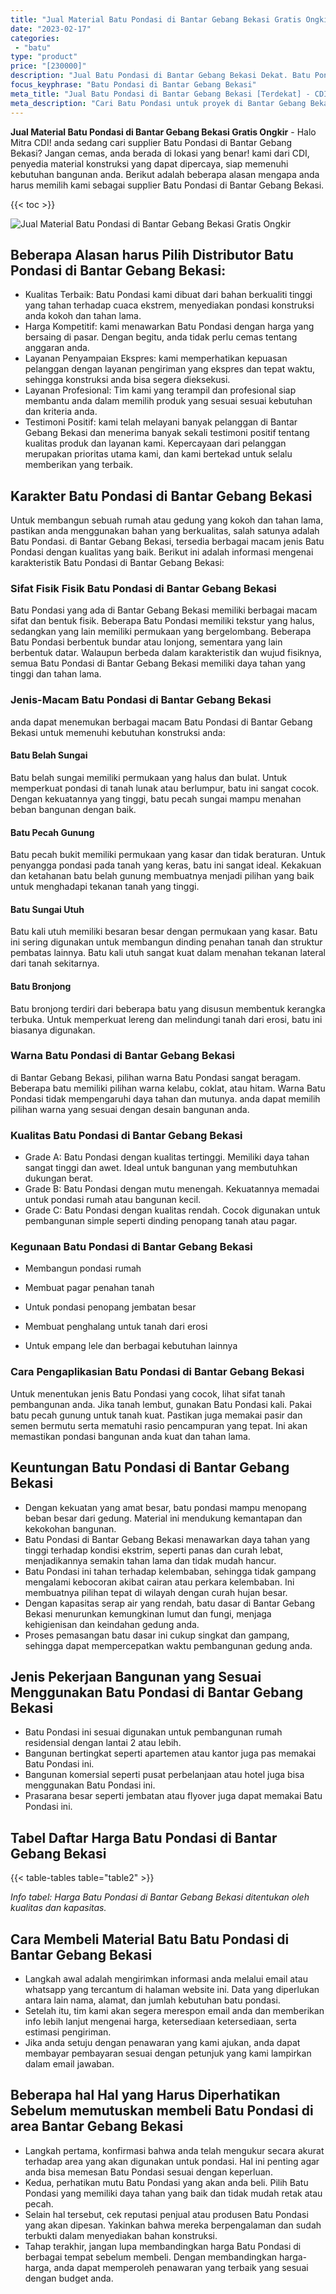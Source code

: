 ```yaml
---
title: "Jual Material Batu Pondasi di Bantar Gebang Bekasi Gratis Ongkir"
date: "2023-02-17"
categories:
 - "batu"
type: "product"
price: "[230000]"
description: "Jual Batu Pondasi di Bantar Gebang Bekasi Dekat. Batu Pondasi ini sering dipakai dalam proyek konstruksi sebagai dasar bangunan yang tahan lama dan awet. Silakan hubungi kami untuk informasi lebih lanjut."
focus_keyphrase: "Batu Pondasi di Bantar Gebang Bekasi"
meta_title: "Jual Batu Pondasi di Bantar Gebang Bekasi [Terdekat] - CDI"
meta_description: "Cari Batu Pondasi untuk proyek di Bantar Gebang Bekasi? Kami menawarkan Batu Pondasi berkualitas untuk dasar bangunan. Segera dapatkan penawaran terbaik."
---
```


**Jual Material Batu Pondasi di Bantar Gebang Bekasi Gratis Ongkir** - Halo Mitra CDI! anda sedang cari supplier Batu Pondasi di Bantar Gebang Bekasi? Jangan cemas, anda berada di lokasi yang benar! kami dari CDI, penyedia material konstruksi yang dapat dipercaya, siap memenuhi kebutuhan bangunan anda. Berikut adalah beberapa alasan mengapa anda harus memilih kami sebagai supplier Batu Pondasi di Bantar Gebang Bekasi.

{{< toc >}}

![Jual Material Batu Pondasi di Bantar Gebang Bekasi Gratis Ongkir](/images/batu/batu-pondasi-01.jpg)

## Beberapa Alasan harus Pilih Distributor Batu Pondasi di Bantar Gebang Bekasi:

*   Kualitas Terbaik: Batu Pondasi kami dibuat dari bahan berkualiti tinggi yang tahan terhadap cuaca ekstrem, menyediakan pondasi konstruksi anda kokoh dan tahan lama.
*   Harga Kompetitif: kami menawarkan Batu Pondasi dengan harga yang bersaing di pasar. Dengan begitu, anda tidak perlu cemas tentang anggaran anda.
*   Layanan Penyampaian Ekspres: kami memperhatikan kepuasan pelanggan dengan layanan pengiriman yang ekspres dan tepat waktu, sehingga konstruksi anda bisa segera dieksekusi.
*   Layanan Profesional: Tim kami yang terampil dan profesional siap membantu anda dalam memilih produk yang sesuai sesuai kebutuhan dan kriteria anda.
*   Testimoni Positif: kami telah melayani banyak pelanggan di Bantar Gebang Bekasi dan menerima banyak sekali testimoni positif tentang kualitas produk dan layanan kami. Kepercayaan dari pelanggan merupakan prioritas utama kami, dan kami bertekad untuk selalu memberikan yang terbaik.

## Karakter Batu Pondasi di Bantar Gebang Bekasi

Untuk membangun sebuah rumah atau gedung yang kokoh dan tahan lama, pastikan anda menggunakan bahan yang berkualitas, salah satunya adalah Batu Pondasi. di Bantar Gebang Bekasi, tersedia berbagai macam jenis Batu Pondasi dengan kualitas yang baik. Berikut ini adalah informasi mengenai karakteristik Batu Pondasi di Bantar Gebang Bekasi:

### Sifat Fisik Fisik Batu Pondasi di Bantar Gebang Bekasi

Batu Pondasi yang ada di Bantar Gebang Bekasi memiliki berbagai macam sifat dan bentuk fisik. Beberapa Batu Pondasi memiliki tekstur yang halus, sedangkan yang lain memiliki permukaan yang bergelombang. Beberapa Batu Pondasi berbentuk bundar atau lonjong, sementara yang lain berbentuk datar. Walaupun berbeda dalam karakteristik dan wujud fisiknya, semua Batu Pondasi di Bantar Gebang Bekasi memiliki daya tahan yang tinggi dan tahan lama.

### Jenis-Macam Batu Pondasi di Bantar Gebang Bekasi

anda dapat menemukan berbagai macam Batu Pondasi di Bantar Gebang Bekasi untuk memenuhi kebutuhan konstruksi anda:

#### Batu Belah Sungai

Batu belah sungai memiliki permukaan yang halus dan bulat. Untuk memperkuat pondasi di tanah lunak atau berlumpur, batu ini sangat cocok. Dengan kekuatannya yang tinggi, batu pecah sungai mampu menahan beban bangunan dengan baik.

#### Batu Pecah Gunung

Batu pecah bukit memiliki permukaan yang kasar dan tidak beraturan. Untuk penyangga pondasi pada tanah yang keras, batu ini sangat ideal. Kekakuan dan ketahanan batu belah gunung membuatnya menjadi pilihan yang baik untuk menghadapi tekanan tanah yang tinggi.

#### Batu Sungai Utuh

Batu kali utuh memiliki besaran besar dengan permukaan yang kasar. Batu ini sering digunakan untuk membangun dinding penahan tanah dan struktur pembatas lainnya. Batu kali utuh sangat kuat dalam menahan tekanan lateral dari tanah sekitarnya.

#### Batu Bronjong

Batu bronjong terdiri dari beberapa batu yang disusun membentuk kerangka terbuka. Untuk memperkuat lereng dan melindungi tanah dari erosi, batu ini biasanya digunakan.

### Warna Batu Pondasi di Bantar Gebang Bekasi

di Bantar Gebang Bekasi, pilihan warna Batu Pondasi sangat beragam. Beberapa batu memiliki pilihan warna kelabu, coklat, atau hitam. Warna Batu Pondasi tidak mempengaruhi daya tahan dan mutunya. anda dapat memilih pilihan warna yang sesuai dengan desain bangunan anda.

### Kualitas Batu Pondasi di Bantar Gebang Bekasi

*   Grade A: Batu Pondasi dengan kualitas tertinggi. Memiliki daya tahan sangat tinggi dan awet. Ideal untuk bangunan yang membutuhkan dukungan berat.
*   Grade B: Batu Pondasi dengan mutu menengah. Kekuatannya memadai untuk pondasi rumah atau bangunan kecil.
*   Grade C: Batu Pondasi dengan kualitas rendah. Cocok digunakan untuk pembangunan simple seperti dinding penopang tanah atau pagar.

### Kegunaan Batu Pondasi di Bantar Gebang Bekasi

*   Membangun pondasi rumah

*   Membuat pagar penahan tanah

*   Untuk pondasi penopang jembatan besar

*   Membuat penghalang untuk tanah dari erosi

*   Untuk empang lele dan berbagai kebutuhan lainnya

### Cara Pengaplikasian Batu Pondasi di Bantar Gebang Bekasi

Untuk menentukan jenis Batu Pondasi yang cocok, lihat sifat tanah pembangunan anda. Jika tanah lembut, gunakan Batu Pondasi kali. Pakai batu pecah gunung untuk tanah kuat. Pastikan juga memakai pasir dan semen bermutu serta mematuhi rasio pencampuran yang tepat. Ini akan memastikan pondasi bangunan anda kuat dan tahan lama.

## Keuntungan Batu Pondasi di Bantar Gebang Bekasi

*   Dengan kekuatan yang amat besar, batu pondasi mampu menopang beban besar dari gedung. Material ini mendukung kemantapan dan kekokohan bangunan.
*   Batu Pondasi di Bantar Gebang Bekasi menawarkan daya tahan yang tinggi terhadap kondisi ekstrim, seperti panas dan curah lebat, menjadikannya semakin tahan lama dan tidak mudah hancur.
*   Batu Pondasi ini tahan terhadap kelembaban, sehingga tidak gampang mengalami kebocoran akibat cairan atau perkara kelembaban. Ini membuatnya pilihan tepat di wilayah dengan curah hujan besar.
*   Dengan kapasitas serap air yang rendah, batu dasar di Bantar Gebang Bekasi menurunkan kemungkinan lumut dan fungi, menjaga kehigienisan dan keindahan gedung anda.
*   Proses pemasangan batu dasar ini cukup singkat dan gampang, sehingga dapat mempercepatkan waktu pembangunan gedung anda.

## Jenis Pekerjaan Bangunan yang Sesuai Menggunakan Batu Pondasi di Bantar Gebang Bekasi

*   Batu Pondasi ini sesuai digunakan untuk pembangunan rumah residensial dengan lantai 2 atau lebih.
*   Bangunan bertingkat seperti apartemen atau kantor juga pas memakai Batu Pondasi ini.
*   Bangunan komersial seperti pusat perbelanjaan atau hotel juga bisa menggunakan Batu Pondasi ini.
*   Prasarana besar seperti jembatan atau flyover juga dapat memakai Batu Pondasi ini.

## Tabel Daftar Harga Batu Pondasi di Bantar Gebang Bekasi

{{< table-tables table="table2" >}}

_Info tabel: Harga Batu Pondasi di Bantar Gebang Bekasi ditentukan oleh kualitas dan kapasitas._

## Cara Membeli Material Batu Batu Pondasi di Bantar Gebang Bekasi

*   Langkah awal adalah mengirimkan informasi anda melalui email atau whatsapp yang tercantum di halaman website ini. Data yang diperlukan antara lain nama, alamat, dan jumlah kebutuhan batu pondasi.
*   Setelah itu, tim kami akan segera merespon email anda dan memberikan info lebih lanjut mengenai harga, ketersediaan ketersediaan, serta estimasi pengiriman.
*   Jika anda setuju dengan penawaran yang kami ajukan, anda dapat membayar pembayaran sesuai dengan petunjuk yang kami lampirkan dalam email jawaban.

## Beberapa hal Hal yang Harus Diperhatikan Sebelum memutuskan membeli Batu Pondasi di area Bantar Gebang Bekasi

*   Langkah pertama, konfirmasi bahwa anda telah mengukur secara akurat terhadap area yang akan digunakan untuk pondasi. Hal ini penting agar anda bisa memesan Batu Pondasi sesuai dengan keperluan.
*   Kedua, perhatikan mutu Batu Pondasi yang akan anda beli. Pilih Batu Pondasi yang memiliki daya tahan yang baik dan tidak mudah retak atau pecah.
*   Selain hal tersebut, cek reputasi penjual atau produsen Batu Pondasi yang akan dipesan. Yakinkan bahwa mereka berpengalaman dan sudah terbukti dalam menyediakan bahan konstruksi.
*   Tahap terakhir, jangan lupa membandingkan harga Batu Pondasi di berbagai tempat sebelum membeli. Dengan membandingkan harga-harga, anda dapat memperoleh penawaran yang terbaik yang sesuai dengan budget anda.